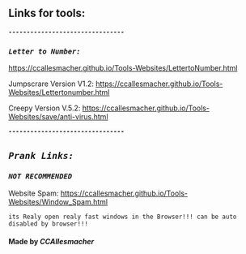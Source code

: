 ## Links for tools: 
***`--------------------------------`***
### ***`Letter to Number:`***
https://ccallesmacher.github.io/Tools-Websites/LettertoNumber.html

Jumpscrare Version V1.2: https://ccallesmacher.github.io/Tools-Websites/Lettertonumber.html

Creepy Version V.5.2: https://ccallesmacher.github.io/Tools-Websites/save/anti-virus.html

***`--------------------------------`***
## ***`Prank Links:`***

### ***`NOT RECOMMENDED`***

Website Spam: https://ccallesmacher.github.io/Tools-Websites/Window_Spam.html

`its Realy open realy fast windows in the Browser!!! can be auto disabled by browser!!!`




#### Made by _CCAllesmacher_
